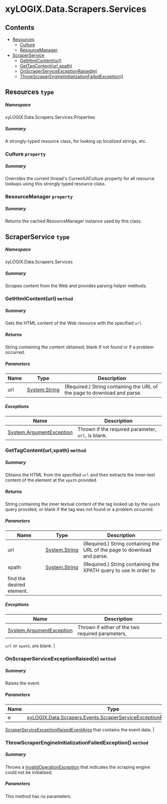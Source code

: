 <a name='assembly'></a>
# xyLOGIX.Data.Scrapers.Services

## Contents

- [Resources](#T-xyLOGIX-Data-Scrapers-Services-Properties-Resources 'xyLOGIX.Data.Scrapers.Services.Properties.Resources')
  - [Culture](#P-xyLOGIX-Data-Scrapers-Services-Properties-Resources-Culture 'xyLOGIX.Data.Scrapers.Services.Properties.Resources.Culture')
  - [ResourceManager](#P-xyLOGIX-Data-Scrapers-Services-Properties-Resources-ResourceManager 'xyLOGIX.Data.Scrapers.Services.Properties.Resources.ResourceManager')
- [ScraperService](#T-xyLOGIX-Data-Scrapers-Services-ScraperService 'xyLOGIX.Data.Scrapers.Services.ScraperService')
  - [GetHtmlContent(url)](#M-xyLOGIX-Data-Scrapers-Services-ScraperService-GetHtmlContent-System-String- 'xyLOGIX.Data.Scrapers.Services.ScraperService.GetHtmlContent(System.String)')
  - [GetTagContent(url,xpath)](#M-xyLOGIX-Data-Scrapers-Services-ScraperService-GetTagContent-System-String,System-String- 'xyLOGIX.Data.Scrapers.Services.ScraperService.GetTagContent(System.String,System.String)')
  - [OnScraperServiceExceptionRaised(e)](#M-xyLOGIX-Data-Scrapers-Services-ScraperService-OnScraperServiceExceptionRaised-xyLOGIX-Data-Scrapers-Events-ScraperServiceExceptionRaisedEventArgs- 'xyLOGIX.Data.Scrapers.Services.ScraperService.OnScraperServiceExceptionRaised(xyLOGIX.Data.Scrapers.Events.ScraperServiceExceptionRaisedEventArgs)')
  - [ThrowScraperEngineInitializationFailedException()](#M-xyLOGIX-Data-Scrapers-Services-ScraperService-ThrowScraperEngineInitializationFailedException 'xyLOGIX.Data.Scrapers.Services.ScraperService.ThrowScraperEngineInitializationFailedException')

<a name='T-xyLOGIX-Data-Scrapers-Services-Properties-Resources'></a>
## Resources `type`

##### Namespace

xyLOGIX.Data.Scrapers.Services.Properties

##### Summary

A strongly-typed resource class, for looking up localized strings, etc.

<a name='P-xyLOGIX-Data-Scrapers-Services-Properties-Resources-Culture'></a>
### Culture `property`

##### Summary

Overrides the current thread's CurrentUICulture property for all
  resource lookups using this strongly typed resource class.

<a name='P-xyLOGIX-Data-Scrapers-Services-Properties-Resources-ResourceManager'></a>
### ResourceManager `property`

##### Summary

Returns the cached ResourceManager instance used by this class.

<a name='T-xyLOGIX-Data-Scrapers-Services-ScraperService'></a>
## ScraperService `type`

##### Namespace

xyLOGIX.Data.Scrapers.Services

##### Summary

Scrapes content from the Web and provides parsing helper methods.

<a name='M-xyLOGIX-Data-Scrapers-Services-ScraperService-GetHtmlContent-System-String-'></a>
### GetHtmlContent(url) `method`

##### Summary

Gets the HTML content of the Web resource with the specified
`url`.

##### Returns

String containing the content obtained; blank if not found or if a
problem occurred.

##### Parameters

| Name | Type | Description |
| ---- | ---- | ----------- |
| url | [System.String](http://msdn.microsoft.com/query/dev14.query?appId=Dev14IDEF1&l=EN-US&k=k:System.String 'System.String') | (Required.) String containing the URL of the page to download and parse. |

##### Exceptions

| Name | Description |
| ---- | ----------- |
| [System.ArgumentException](http://msdn.microsoft.com/query/dev14.query?appId=Dev14IDEF1&l=EN-US&k=k:System.ArgumentException 'System.ArgumentException') | Thrown if the required parameter, `url`, is blank. |

<a name='M-xyLOGIX-Data-Scrapers-Services-ScraperService-GetTagContent-System-String,System-String-'></a>
### GetTagContent(url,xpath) `method`

##### Summary

Obtains the HTML from the specified `url` and then
extracts the inner-text content of the element at the
`xpath`
provided.

##### Returns

String containing the inner textual content of the tag looked up by
the `xpath` query provided, or blank if the tag was
not found or a problem occurred.

##### Parameters

| Name | Type | Description |
| ---- | ---- | ----------- |
| url | [System.String](http://msdn.microsoft.com/query/dev14.query?appId=Dev14IDEF1&l=EN-US&k=k:System.String 'System.String') | (Required.) String containing the URL of the page to download and parse. |
| xpath | [System.String](http://msdn.microsoft.com/query/dev14.query?appId=Dev14IDEF1&l=EN-US&k=k:System.String 'System.String') | (Required.) String containing the XPATH query to use in order to
find the desired element. |

##### Exceptions

| Name | Description |
| ---- | ----------- |
| [System.ArgumentException](http://msdn.microsoft.com/query/dev14.query?appId=Dev14IDEF1&l=EN-US&k=k:System.ArgumentException 'System.ArgumentException') | Thrown if either of the two required parameters,
`url`
or `xpath`, are blank. |

<a name='M-xyLOGIX-Data-Scrapers-Services-ScraperService-OnScraperServiceExceptionRaised-xyLOGIX-Data-Scrapers-Events-ScraperServiceExceptionRaisedEventArgs-'></a>
### OnScraperServiceExceptionRaised(e) `method`

##### Summary

Raises the
[](#E-CoinMarketCap-Data-Scraper-Helpers-Scraper-ScraperServiceExceptionRaised 'CoinMarketCap.Data.Scraper.Helpers.Scraper.ScraperServiceExceptionRaised')
event.

##### Parameters

| Name | Type | Description |
| ---- | ---- | ----------- |
| e | [xyLOGIX.Data.Scrapers.Events.ScraperServiceExceptionRaisedEventArgs](#T-xyLOGIX-Data-Scrapers-Events-ScraperServiceExceptionRaisedEventArgs 'xyLOGIX.Data.Scrapers.Events.ScraperServiceExceptionRaisedEventArgs') | A
[ScraperServiceExceptionRaisedEventArgs](#T-CoinMarketCap-Data-Scraper-Helpers-Events-ScraperServiceExceptionRaisedEventArgs 'CoinMarketCap.Data.Scraper.Helpers.Events.ScraperServiceExceptionRaisedEventArgs')
that contains the event data. |

<a name='M-xyLOGIX-Data-Scrapers-Services-ScraperService-ThrowScraperEngineInitializationFailedException'></a>
### ThrowScraperEngineInitializationFailedException() `method`

##### Summary

Throws a [InvalidOperationException](http://msdn.microsoft.com/query/dev14.query?appId=Dev14IDEF1&l=EN-US&k=k:System.InvalidOperationException 'System.InvalidOperationException') that
indicates the scraping engine could not be initialized.

##### Parameters

This method has no parameters.
